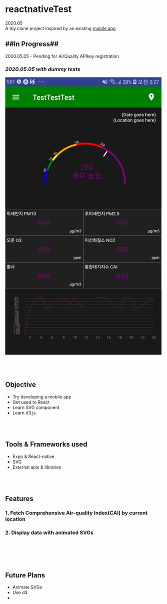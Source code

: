 # reactnativeTest
2020.05
<br>
A toy clone project inspired by an existing <a href="https://play.google.com/store/apps/details?id=com.softworx.cai">mobile app</a>
## ##In Progress##
2020.05.05 - Pending for AirQuality APIkey registration
### <i>2020.05.05 with dummy texts</i>
<img src="https://github.com/lpaqkosw/readmeImages/blob/master/nativetest/prototype.jpg" width="500" height="888">
<br><br><br><br>

## Objective
* Try developing a mobile app
* Get used to React
* Learn SVG component
* Learn d3.js
<br><br><br><br>

## Tools & Frameworks used
* Expo & React-native
* SVG
* External apis & libraries
<br><br><br><br>
## Features
### 1. Fetch Comprehensive Air-quality Index(CAI) by current location
### 2. Display data with animated SVGs
<br><br><br><br>


## Future Plans
* Animate SVGs
* Use d3
* 
